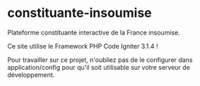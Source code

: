 # constituante-insoumise


Plateforme constituante interactive de la France insoumise.

Ce site utilise le Framework PHP Code Igniter 3.1.4 !

Pour travailler sur ce projet, n'oubliez pas de le configurer dans application/config pour qu'il soit utilisable sur votre serveur de développement.
